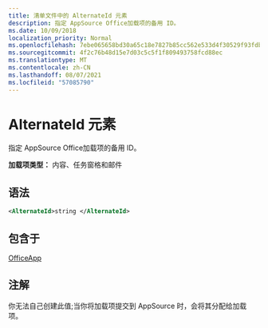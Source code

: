 ```yaml
---
title: 清单文件中的 AlternateId 元素
description: 指定 AppSource Office加载项的备用 ID。
ms.date: 10/09/2018
localization_priority: Normal
ms.openlocfilehash: 7ebe065658bd30a65c18e7827b85cc562e533d4f30529f93fdbcb850a9a267f0
ms.sourcegitcommit: 4f2c76b48d15e7d03c5c5f1f809493758fcd88ec
ms.translationtype: MT
ms.contentlocale: zh-CN
ms.lasthandoff: 08/07/2021
ms.locfileid: "57085790"
---
```

# <a name="alternateid-element"></a>AlternateId 元素

指定 AppSource Office加载项的备用 ID。

**加载项类型：** 内容、任务窗格和邮件

## <a name="syntax"></a>语法

```XML
<AlternateId>string </AlternateId>
```

## <a name="contained-in"></a>包含于

[OfficeApp](officeapp.md)

## <a name="remarks"></a>注解

你无法自己创建此值;当你将加载项提交到 AppSource 时，会将其分配给加载项。

